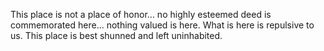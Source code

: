This place is not a place of honor... no highly esteemed deed is commemorated here... nothing valued is here.
What is here is repulsive to us.
This place is best shunned and left uninhabited.
